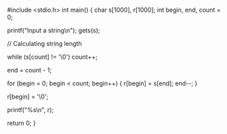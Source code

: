 

#include <stdio.h>
int main()
{
   char s[1000], r[1000];
   int begin, end, count = 0;

   printf("Input a string\n");
   gets(s);

   // Calculating string length

   while (s[count] != '\0')
      count++;

   end = count - 1;

   for (begin = 0; begin < count; begin++) {
      r[begin] = s[end];
      end--;
   }

   r[begin] = '\0';

   printf("%s\n", r);

   return 0;
}
